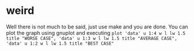 # weird

Well there is not much to be said, just use make and you are done. You can plot the graph using gnuplot and executing
`plot 'data' u 1:4 w l lw 1.5 title "WORSE CASE", 'data' u 1:3 w l lw 1.5 title "AVERAGE CASE", 'data' u 1:2 w l lw 1.5 title "BEST CASE"`